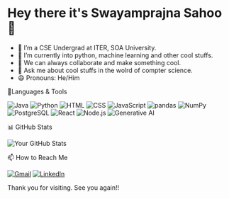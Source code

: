 # Hey there it's Swayamprajna Sahoo 👋


- 🔭 I’m a CSE Undergrad at ITER, SOA University.
- 🌱 I’m currently into python, machine learning and other cool stuffs.
- 👯 We can always collaborate and make something cool.
- 💬 Ask me about cool stuffs in the wolrd of compter science.
- 😄 Pronouns: He/Him


🔧Languages & Tools

![Java](https://img.shields.io/badge/Java-ED8B00?style=for-the-badge&logo=java&logoColor=white)
![Python](https://img.shields.io/badge/Python-3776AB?style=for-the-badge&logo=python&logoColor=white)
![HTML](https://img.shields.io/badge/HTML5-E34F26?style=for-the-badge&logo=html5&logoColor=white)
![CSS](https://img.shields.io/badge/CSS3-1572B6?style=for-the-badge&logo=css3&logoColor=white)
![JavaScript](https://img.shields.io/badge/JS-F7DF1E?style=for-the-badge&logo=javascript&logoColor=black)
![pandas](https://img.shields.io/badge/pandas-150458?style=for-the-badge&logo=pandas&logoColor=white)
![NumPy](https://img.shields.io/badge/NumPy-013243?style=for-the-badge&logo=numpy&logoColor=white)
![PostgreSQL](https://img.shields.io/badge/PostgreSQL-336791?style=for-the-badge&logo=postgresql&logoColor=white)
![React](https://img.shields.io/badge/React-61DAFB?style=for-the-badge&logo=react&logoColor=black)
![Node.js](https://img.shields.io/badge/Node.js-339933?style=for-the-badge&logo=nodedotjs&logoColor=white)
![Generative AI](https://img.shields.io/badge/Generative%20AI-FF6F00?style=for-the-badge&logo=OpenAI&logoColor=white)



📊 GitHub Stats

![Your GitHub Stats](https://github-readme-stats.vercel.app/api?username=Swaaaayam&show_icons=true&count_private=true&hide=contribs,prs&theme=radical)


📫 How to Reach Me

[![Gmail](https://img.shields.io/badge/Gmail-D14836?style=for-the-badge&logo=gmail&logoColor=white)](mailto:swayam24sahoo@gmail.com)
[![LinkedIn](https://img.shields.io/badge/LinkedIn-0077B5?style=for-the-badge&logo=linkedin&logoColor=white)](https://www.linkedin.com/in/swayamprajna-sahoo/)

Thank you for visiting. See you again!!

